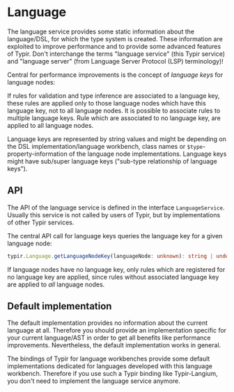# Language

The language service provides some static information about the language/DSL, for which the type system is created.
These information are exploited to improve performance and to provide some advanced features of Typir.
Don't interchange the terms "language service" (this Typir service) and "language server" (from Language Server Protocol (LSP) terminology)!

Central for performance improvements is the concept of *language keys* for language nodes:

If rules for validation and type inference are associated to a language key,
these rules are applied only to those language nodes which have this language key, not to all language nodes.
It is possible to associate rules to multiple language keys.
Rule which are associated to no language key, are applied to all language nodes.

Language keys are represented by string values and might be depending on the DSL implementation/language workbench,
class names or `$type`-property-information of the language node implementations.
Language keys might have sub/super language keys ("sub-type relationship of language keys").

## API

The API of the language service is defined in the interface `LanguageService`.
Usually this service is not called by users of Typir, but by implementations of other Typir services.

The central API call for language keys queries the language key for a given language node:

```typescript
typir.Language.getLanguageNodeKey(languageNode: unknown): string | undefined
```

If language nodes have no language key, only rules which are registered for no language key are applied,
since rules without associated language key are applied to *all* language nodes.


## Default implementation

The default implementation provides no information about the current language at all.
Therefore you should provide an implementation specific for your current language/AST in order to get all benefits like performance improvements.
Nevertheless, the default implementation works in general.

The bindings of Typir for language workbenches provide some default implementations dedicated for languages developed with this language workbench.
Therefore if you use such a Typir binding like Typir-Langium, you don't need to implement the language service anymore.
